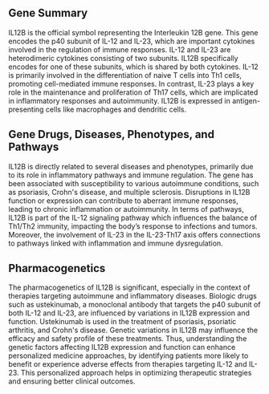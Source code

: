 ## Gene Summary
IL12B is the official symbol representing the Interleukin 12B gene. This gene encodes the p40 subunit of IL-12 and IL-23, which are important cytokines involved in the regulation of immune responses. IL-12 and IL-23 are heterodimeric cytokines consisting of two subunits. IL12B specifically encodes for one of these subunits, which is shared by both cytokines. IL-12 is primarily involved in the differentiation of naive T cells into Th1 cells, promoting cell-mediated immune responses. In contrast, IL-23 plays a key role in the maintenance and proliferation of Th17 cells, which are implicated in inflammatory responses and autoimmunity. IL12B is expressed in antigen-presenting cells like macrophages and dendritic cells.

## Gene Drugs, Diseases, Phenotypes, and Pathways
IL12B is directly related to several diseases and phenotypes, primarily due to its role in inflammatory pathways and immune regulation. The gene has been associated with susceptibility to various autoimmune conditions, such as psoriasis, Crohn's disease, and multiple sclerosis. Disruptions in IL12B function or expression can contribute to aberrant immune responses, leading to chronic inflammation or autoimmunity. In terms of pathways, IL12B is part of the IL-12 signaling pathway which influences the balance of Th1/Th2 immunity, impacting the body’s response to infections and tumors. Moreover, the involvement of IL-23 in the IL-23-Th17 axis offers connections to pathways linked with inflammation and immune dysregulation.

## Pharmacogenetics
The pharmacogenetics of IL12B is significant, especially in the context of therapies targeting autoimmune and inflammatory diseases. Biologic drugs such as ustekinumab, a monoclonal antibody that targets the p40 subunit of both IL-12 and IL-23, are influenced by variations in IL12B expression and function. Ustekinumab is used in the treatment of psoriasis, psoriatic arthritis, and Crohn's disease. Genetic variations in IL12B may influence the efficacy and safety profile of these treatments. Thus, understanding the genetic factors affecting IL12B expression and function can enhance personalized medicine approaches, by identifying patients more likely to benefit or experience adverse effects from therapies targeting IL-12 and IL-23. This personalized approach helps in optimizing therapeutic strategies and ensuring better clinical outcomes.